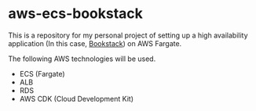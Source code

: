 # aws-ecs-bookstack

This is a repository for my personal project of setting up a high availability application (In this case, [Bookstack](https://github.com/BookStackApp/BookStack)) on AWS Fargate.

The following AWS technologies will be used.
- ECS (Fargate)
- ALB
- RDS
- AWS CDK (Cloud Development Kit)
